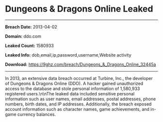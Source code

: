 # Dungeons & Dragons Online Leaked

------------
**Breach Date:** 2013-04-02

**Domain:** ddo.com

**Leaked Count:** 1580933

**Leaked Info:** dob,email,ip,password,username,Website activity

**Download:** https://9ghz.com/breach/Dungeons_&_Dragons_Online_32445a

------------
In 2013, an extensive data breach occurred at Turbine, Inc., the developer of Dungeons & Dragons Online (DDO). A hacker gained unauthorized access to the database and stole personal information of 1,580,933 registered users.\n\nThe leaked data included sensitive personal information such as user names, email addresses, postal addresses, phone numbers, birth dates, and IP addresses. Additionally, the breach exposed account information such as character names, game achievements, and in-game currency balances.
